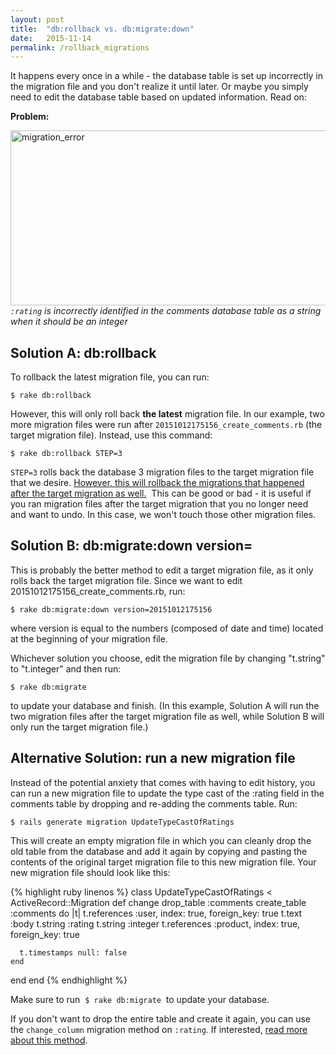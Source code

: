```yaml
---
layout: post
title:  "db:rollback vs. db:migrate:down"
date:   2015-11-14
permalink: /rollback_migrations
---
```


It happens every once in a while - the database table is set up incorrectly in the migration file and you don't realize it until later. Or maybe you simply need to edit the database table based on updated information. Read on:

**Problem:**

<img src="{{ site.baseurl }}/img/migration_error.png" alt="migration_error" width="646" height="280" /><br>
*`:rating` is incorrectly identified in the comments database table as a string when it should be an integer*

**Solution A: db:rollback**
---

To rollback the latest migration file, you can run:

`$ rake db:rollback`

However, this will only roll back **the latest** migration file. In our example, two more migration files were run after `20151012175156_create_comments.rb` (the target migration file). Instead, use this command:

`$ rake db:rollback STEP=3`

`STEP=3` rolls back the database 3 migration files to the target migration file that we desire. <span style="text-decoration: underline;">However, this will rollback the migrations that happened after the target migration as well.</span>  This can be good or bad - it is useful if you ran migration files after the target migration that you no longer need and want to undo. In this case, we won't touch those other migration files.

**Solution B: db:migrate:down version=**
---

This is probably the better method to edit a target migration file, as it only rolls back the target migration file. Since we want to edit 20151012175156_create_comments.rb, run:

`$ rake db:migrate:down version=20151012175156`

where version is equal to the numbers (composed of date and time) located at the beginning of your migration file.

Whichever solution you choose, edit the migration file by changing "t.string" to "t.integer" and then run:

`$ rake db:migrate`

to update your database and finish. (In this example, Solution A will run the two migration files after the target migration file as well, while Solution B will only run the target migration file.)

**Alternative Solution: run a new migration file**
---

Instead of the potential anxiety that comes with having to edit history, you can run a new migration file to update the type cast of the :rating field in the comments table by dropping and re-adding the comments table. Run:

`$ rails generate migration UpdateTypeCastOfRatings`

This will create an empty migration file in which you can cleanly drop the old table from the database and add it again by copying and pasting the contents of the original target migration file to this new migration file. Your new migration file should look like this:

{% highlight ruby linenos %}
class UpdateTypeCastOfRatings < ActiveRecord::Migration
  def change
    drop_table :comments
    create_table :comments do |t|
      t.references :user, index: true, foreign_key: true
      t.text :body
      t.string :rating
      t.string :integer
      t.references :product, index: true, foreign_key: true

      t.timestamps null: false
    end
  end
end
{% endhighlight %}

Make sure to run  `$ rake db:migrate`  to update your database.

If you don't want to drop the entire table and create it again, you can use the `change_column` migration method on `:rating`. If interested, <a href="http://edgeguides.rubyonrails.org/active_record_migrations.html#changing-columns" target="_blank">read more about this method</a>.